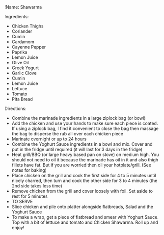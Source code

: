 !Name: Shawarma

Ingredients:
- Chicken Thighs
- Coriander
- Cumin
- Cardamom
- Cayenne Pepper
- Paprika
- Lemon Juice
- Olive Oil
- Greek Yogurt
- Garlic Clove
- Cumin
- Lemon Juice
- Lettuce
- Tomato
- Pita Bread

Directions:
- Combine the marinade ingredients in a large ziplock bag (or bowl)
- Add the chicken and use your hands to make sure each piece is coated. If using a ziplock bag, I find it convenient to close the bag then massage the bag to disperse the rub all over each chicken piece
- Marinate overnight or up to 24 hours
- Combine the Yoghurt Sauce ingredients in a bowl and mix. Cover and put in the fridge until required (it will last for 3 days in the fridge)
- Heat grill/BBQ (or large heavy based pan on stove) on medium high. You should not need to oil it because the marinade has oil in it and also thigh fillets have fat. But if you are worried then oil your hotplate/grill. (See notes for baking)
- Place chicken on the grill and cook the first side for 4 to 5 minutes until nicely charred, then turn and cook the other side for 3 to 4 minutes (the 2nd side takes less time)
- Remove chicken from the grill and cover loosely with foil. Set aside to rest for 5 minutes
- TO SERVE
- Slice chicken and pile onto platter alongside flatbreads, Salad and the Yoghurt Sauce
- To make a wrap, get a piece of flatbread and smear with Yoghurt Sauce. Top with a bit of lettuce and tomato and Chicken Shawarma. Roll up and enjoy!
